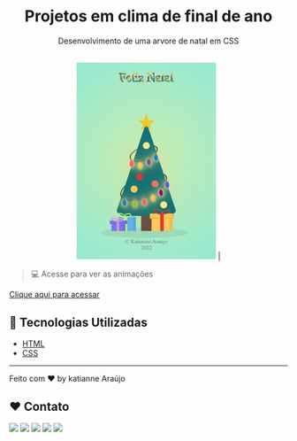 <h1 align="center"> Projetos em clima de final de ano</h1>

<p align="center">
Desenvolvimento de uma arvore de natal em CSS
</p>

<br>
<div align="center">
<img alt="Tree Christmas " src="https://github.com/katianne23/Year-end-projects-2022/blob/main/Tree%20Christmas/preview.png" width="50%" >  | 
</div>

> 💻 Acesse para ver as animações


[Clique aqui para acessar](https://katianne23.github.io/Year-end-projects-2022/Tree%20Christmas/)




## 🚀 Tecnologias Utilizadas

- [HTML](https://developer.mozilla.org/pt-BR/docs/Web/HTML)
- [CSS](https://developer.mozilla.org/pt-BR/docs/Web/CSS)


---

Feito com ♥ by  katianne Araújo 
## ♥ Contato
 <a href="https://instagram.com/katianne.araujo" target="_blank"><img src="https://img.shields.io/badge/-Instagram-%23E4405F?style=for-the-badge&logo=instagram&logoColor=white" target="_blank"></a>
 	<a href="https://t.me/Katiannearaujo" target="_blank"><img src="https://img.shields.io/badge/Telegram-2CA5E0?style=for-the-badge&logo=telegram&logoColor=white"></a>
 <a href="https://discord.gg/jSpXMenR" target="_blank"><img src="https://img.shields.io/badge/Discord-7289DA?style=for-the-badge&logo=discord&logoColor=white" target="_blank"></a> 
  <a href = "mailto:katianne40@gmail.com"><img src="https://img.shields.io/badge/-Gmail-%23333?style=for-the-badge&logo=gmail&logoColor=white" target="_blank"></a>
  <a href="https://www.linkedin.com/in/katianne-ara%C3%BAjo-dos-santos-a7ab44204/" target="_blank"><img src="https://img.shields.io/badge/-LinkedIn-%230077B5?style=for-the-badge&logo=linkedin&logoColor=white" target="_blank"></a> 
